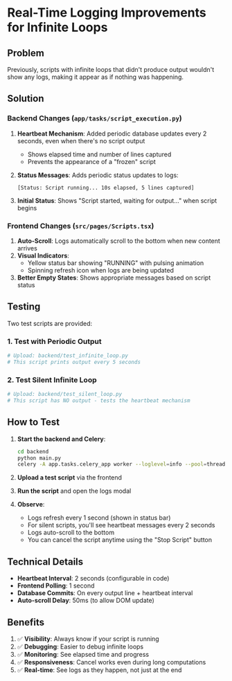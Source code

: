 # Real-Time Logging Improvements for Infinite Loops

## Problem
Previously, scripts with infinite loops that didn't produce output wouldn't show any logs, making it appear as if nothing was happening.

## Solution

### Backend Changes (`app/tasks/script_execution.py`)

1. **Heartbeat Mechanism**: Added periodic database updates every 2 seconds, even when there's no script output
   - Shows elapsed time and number of lines captured
   - Prevents the appearance of a "frozen" script

2. **Status Messages**: Adds periodic status updates to logs:
   ```
   [Status: Script running... 10s elapsed, 5 lines captured]
   ```

3. **Initial Status**: Shows "Script started, waiting for output..." when script begins

### Frontend Changes (`src/pages/Scripts.tsx`)

1. **Auto-Scroll**: Logs automatically scroll to the bottom when new content arrives
2. **Visual Indicators**: 
   - Yellow status bar showing "RUNNING" with pulsing animation
   - Spinning refresh icon when logs are being updated
3. **Better Empty States**: Shows appropriate messages based on script status

## Testing

Two test scripts are provided:

### 1. Test with Periodic Output
```bash
# Upload: backend/test_infinite_loop.py
# This script prints output every 5 seconds
```

### 2. Test Silent Infinite Loop
```bash
# Upload: backend/test_silent_loop.py
# This script has NO output - tests the heartbeat mechanism
```

## How to Test

1. **Start the backend and Celery**:
   ```bash
   cd backend
   python main.py
   celery -A app.tasks.celery_app worker --loglevel=info --pool=threads --concurrency=1
   ```

2. **Upload a test script** via the frontend

3. **Run the script** and open the logs modal

4. **Observe**:
   - Logs refresh every 1 second (shown in status bar)
   - For silent scripts, you'll see heartbeat messages every 2 seconds
   - Logs auto-scroll to the bottom
   - You can cancel the script anytime using the "Stop Script" button

## Technical Details

- **Heartbeat Interval**: 2 seconds (configurable in code)
- **Frontend Polling**: 1 second
- **Database Commits**: On every output line + heartbeat interval
- **Auto-scroll Delay**: 50ms (to allow DOM update)

## Benefits

1. ✅ **Visibility**: Always know if your script is running
2. ✅ **Debugging**: Easier to debug infinite loops
3. ✅ **Monitoring**: See elapsed time and progress
4. ✅ **Responsiveness**: Cancel works even during long computations
5. ✅ **Real-time**: See logs as they happen, not just at the end

